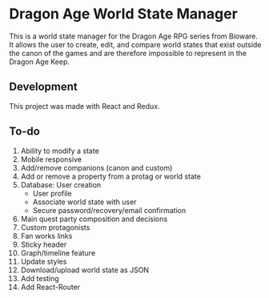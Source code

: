 # Dragon Age World State Manager
This is a world state manager for the Dragon Age RPG series from Bioware. It allows the user to create, edit, and compare world states that exist outside the canon of the games and are therefore impossible to represent in the Dragon Age Keep.

## Development
This project was made with React and Redux.

## To-do
1. Ability to modify a state
1. Mobile responsive
1. Add/remove companions (canon and custom)
1. Add or remove a property from a protag or world state
1. Database: User creation
    - User profile
    - Associate world state with user
    - Secure password/recovery/email confirmation
1. Main quest party composition and decisions 
1. Custom protagonists
1. Fan works links
1. Sticky header
1. Graph/timeline feature
1. Update styles
1. Download/upload world state as JSON
1. Add testing
1. Add React-Router